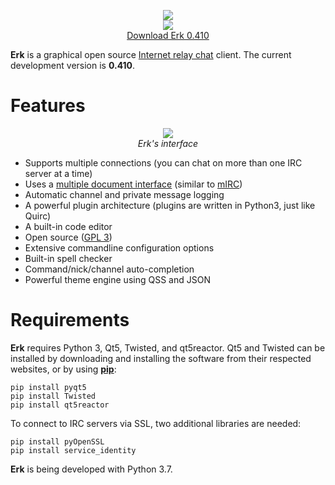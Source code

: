<p align="center">
	<img src="https://github.com/nutjob-laboratories/erk/raw/master/downloads/images/logo.png"><br>
	<img src="https://github.com/nutjob-laboratories/erk/raw/master/downloads/images/nutjob.png"><br>
	<a href="https://github.com/nutjob-laboratories/erk/raw/master/downloads/erk-0.410-unstable.zip">Download Erk 0.410</a><br>
</p>

**Erk** is a graphical open source [Internet relay chat](https://en.wikipedia.org/wiki/Internet_Relay_Chat) client. The current development version is **0.410**.

# Features

<p align="center">
	<a href="https://github.com/nutjob-laboratories/erk/raw/master/downloads/images/screenshot_full.png"><img src="https://github.com/nutjob-laboratories/erk/raw/master/downloads/images/screenshot.png"></a><br>
	<i>Erk's interface</i>
</p>

* Supports multiple connections (you can chat on more than one IRC server at a time)
* Uses a [multiple document interface](https://en.wikipedia.org/wiki/Multiple_document_interface) (similar to [mIRC](https://www.mirc.com/))
* Automatic channel and private message logging
* A powerful plugin architecture (plugins are written in Python3, just like Quirc)
* A built-in code editor
* Open source ([GPL 3](https://www.gnu.org/licenses/gpl-3.0.en.html))
* Extensive commandline configuration options
* Built-in spell checker
* Command/nick/channel auto-completion
* Powerful theme engine using QSS and JSON

# Requirements
**Erk** requires Python 3, Qt5, Twisted, and qt5reactor. Qt5 and Twisted can be installed by downloading and installing the software from their respected websites, or by using [**pip**](https://pypi.org/project/pip/):

    pip install pyqt5
    pip install Twisted
    pip install qt5reactor

To connect to IRC servers via SSL, two additional libraries are needed:

    pip install pyOpenSSL
    pip install service_identity

**Erk** is being developed with Python 3.7.